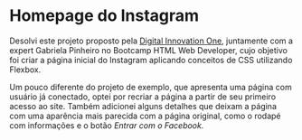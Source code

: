 # Homepage do Instagram

 

Desolvi este projeto proposto pela <a href="https://digitalinnovation.one/">Digital Innovation One</a>, juntamente com a expert Gabriela Pinheiro no Bootcamp HTML Web Developer, cujo objetivo foi criar a página inicial do Instagram aplicando conceitos de CSS utilizando Flexbox. 

 

Um pouco diferente do projeto de exemplo, que apresenta uma página com usuário já conectado, optei por recriar a página a partir de seu primeiro acesso ao site. Também adicionei alguns detalhes que deixam a página com uma aparência mais parecida com a página original, como o rodapé com informações e o botão _Entrar com o Facebook._ 